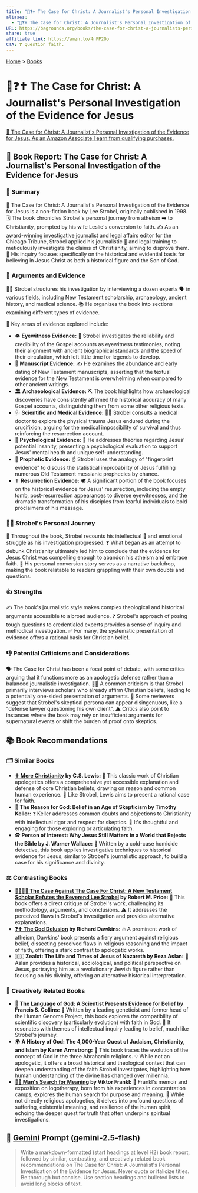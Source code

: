 ```yaml
---
title: "📰❓✝️ The Case for Christ: A Journalist's Personal Investigation of the Evidence for Jesus"
aliases:
  - "📰❓✝️ The Case for Christ: A Journalist's Personal Investigation of the Evidence for Jesus"
URL: https://bagrounds.org/books/the-case-for-christ-a-journalists-personal-investigation-of-the-evidence-for-jesus
share: true
affiliate link: https://amzn.to/4nFP2Oo
CTA: ❓ Question faith.
---
```

[Home](../index.md) > [Books](./index.md)  
# 📰❓✝️ The Case for Christ: A Journalist's Personal Investigation of the Evidence for Jesus  
[🛒 The Case for Christ: A Journalist's Personal Investigation of the Evidence for Jesus. As an Amazon Associate I earn from qualifying purchases.](https://amzn.to/4nFP2Oo)  
  
## 📖 Book Report: The Case for Christ: A Journalist's Personal Investigation of the Evidence for Jesus  
  
### 📝 Summary  
  
📖 The Case for Christ: A Journalist's Personal Investigation of the Evidence for Jesus is a non-fiction book by Lee Strobel, originally published in 1998. 🗓️ The book chronicles Strobel's personal journey from atheism ➡️ to Christianity, prompted by his wife Leslie's conversion to faith. ✍️ As an award-winning investigative journalist and legal affairs editor for the Chicago Tribune, Strobel applied his journalistic 🔎 and legal training to meticulously investigate the claims of Christianity, aiming to disprove them. 🎯 His inquiry focuses specifically on the historical and evidential basis for believing in Jesus Christ as both a historical figure and the Son of God.  
  
### 🔑 Arguments and Evidence  
  
👨‍💼 Strobel structures his investigation by interviewing a dozen experts 🗣️ in various fields, including New Testament scholarship, archaeology, ancient history, and medical science. 📚 He organizes the book into sections examining different types of evidence.  
  
🔑 Key areas of evidence explored include:  
  
* 👁️ **Eyewitness Evidence:** 📖 Strobel investigates the reliability and credibility of the Gospel accounts as eyewitness testimonies, noting their alignment with ancient biographical standards and the speed of their circulation, which left little time for legends to develop.  
* 📜 **Manuscript Evidence:** ✍️ He examines the abundance and early dating of New Testament manuscripts, asserting that the textual evidence for the New Testament is overwhelming when compared to other ancient writings.  
* 🏛️ **Archaeological Evidence:** ⛏️ The book highlights how archaeological discoveries have consistently affirmed the historical accuracy of many Gospel accounts, distinguishing them from some other religious texts.  
* 🩺 **Scientific and Medical Evidence:** 👨‍⚕️ Strobel consults a medical doctor to explore the physical trauma Jesus endured during the crucifixion, arguing for the medical impossibility of survival and thus reinforcing the resurrection account.  
* 🧠 **Psychological Evidence:** 🤔 He addresses theories regarding Jesus' potential insanity, presenting a psychological evaluation to support Jesus' mental health and unique self-understanding.  
* 🔮 **Prophetic Evidence:** ☝️ Strobel uses the analogy of "fingerprint evidence" to discuss the statistical improbability of Jesus fulfilling numerous Old Testament messianic prophecies by chance.  
* ✝️ **Resurrection Evidence:** 🕊️ A significant portion of the book focuses on the historical evidence for Jesus' resurrection, including the empty tomb, post-resurrection appearances to diverse eyewitnesses, and the dramatic transformation of his disciples from fearful individuals to bold proclaimers of his message.  
  
### 🚶‍♂️ Strobel's Personal Journey  
  
📖 Throughout the book, Strobel recounts his intellectual 🧠 and emotional struggle as his investigation progressed. ❓ What began as an attempt to debunk Christianity ultimately led him to conclude that the evidence for Jesus Christ was compelling enough to abandon his atheism and embrace faith. 🙏 His personal conversion story serves as a narrative backdrop, making the book relatable to readers grappling with their own doubts and questions.  
  
### 👍 Strengths  
  
✍️ The book's journalistic style makes complex theological and historical arguments accessible to a broad audience. ❓ Strobel's approach of posing tough questions to credentialed experts provides a sense of inquiry and methodical investigation. ✅ For many, the systematic presentation of evidence offers a rational basis for Christian belief.  
  
### 👎 Potential Criticisms and Considerations  
  
🗣️ The Case for Christ has been a focal point of debate, with some critics arguing that it functions more as an apologetic defense rather than a balanced journalistic investigation. 👨‍💼 A common criticism is that Strobel primarily interviews scholars who already affirm Christian beliefs, leading to a potentially one-sided presentation of arguments. 🤨 Some reviewers suggest that Strobel's skeptical persona can appear disingenuous, like a "defense lawyer questioning his own client". ⚠️ Critics also point to instances where the book may rely on insufficient arguments for supernatural events or shift the burden of proof onto skeptics.  
  
## 📚 Book Recommendations  
  
### 🗂️ Similar Books  
  
* **[✝️ Mere Christianity](./mere-christianity.md) by C.S. Lewis:** 📖 This classic work of Christian apologetics offers a comprehensive yet accessible explanation and defense of core Christian beliefs, drawing on reason and common human experience. 🤝 Like Strobel, Lewis aims to present a rational case for faith.  
* 🤔 **The Reason for God: Belief in an Age of Skepticism by Timothy Keller:** ❓ Keller addresses common doubts and objections to Christianity with intellectual rigor and respect for skeptics. 💭 It's thoughtful and engaging for those exploring or articulating faith.  
* 🕵️ **Person of Interest: Why Jesus Still Matters in a World that Rejects the Bible by J. Warner Wallace:** 🔪 Written by a cold-case homicide detective, this book applies investigative techniques to historical evidence for Jesus, similar to Strobel's journalistic approach, to build a case for his significance and divinity.  
  
### ⚖️ Contrasting Books  
  
* **[🧑‍🏫🆚⛪ The Case Against The Case For Christ: A New Testament Scholar Refutes the Reverend Lee Strobel](./the-case-against-the-case-for-christ-a-new-testament-scholar-refutes-the-reverend-lee-strobel.md) by Robert M. Price:** 📖 This book offers a direct critique of Strobel's work, challenging its methodology, arguments, and conclusions. ⚠️ It addresses the perceived flaws in Strobel's investigation and provides alternative explanations.  
* **[❓✝️ The God Delusion](./the-god-delusion.md) by Richard Dawkins:** 🔥 A prominent work of atheism, Dawkins' book presents a fiery argument against religious belief, dissecting perceived flaws in religious reasoning and the impact of faith, offering a stark contrast to apologetic works.  
* 🇮🇱 **Zealot: The Life and Times of Jesus of Nazareth by Reza Aslan:** 📜 Aslan provides a historical, sociological, and political perspective on Jesus, portraying him as a revolutionary Jewish figure rather than focusing on his divinity, offering an alternative historical interpretation.  
  
### 🎨 Creatively Related Books  
  
* 🧬 **The Language of God: A Scientist Presents Evidence for Belief by Francis S. Collins:** 🔬 Written by a leading geneticist and former head of the Human Genome Project, this book explores the compatibility of scientific discovery (particularly evolution) with faith in God. 🤝 It resonates with themes of intellectual inquiry leading to belief, much like Strobel's journey.  
* 🌍 **A History of God: The 4,000-Year Quest of Judaism, Christianity, and Islam by Karen Armstrong:** 📜 This book traces the evolution of the concept of God in the three Abrahamic religions. 💡 While not an apologetic, it offers a broad historical and theological context that can deepen understanding of the faith Strobel investigates, highlighting how human understanding of the divine has changed over millennia.  
* **[🔦💡 Man's Search for Meaning](./mans-search-for-meaning.md) by Viktor Frankl:** 🥺 Frankl's memoir and exposition on logotherapy, born from his experiences in concentration camps, explores the human search for purpose and meaning. 🙏 While not directly religious apologetics, it delves into profound questions of suffering, existential meaning, and resilience of the human spirit, echoing the deeper quest for truth that often underpins spiritual investigations.  
  
## 💬 [Gemini](https://gemini.google.com) Prompt (gemini-2.5-flash)  
> Write a markdown-formatted (start headings at level H2) book report, followed by similar, contrasting, and creatively related book recommendations on The Case for Christ: A Journalist's Personal Investigation of the Evidence for Jesus. Never quote or italicize titles. Be thorough but concise. Use section headings and bulleted lists to avoid long blocks of text.